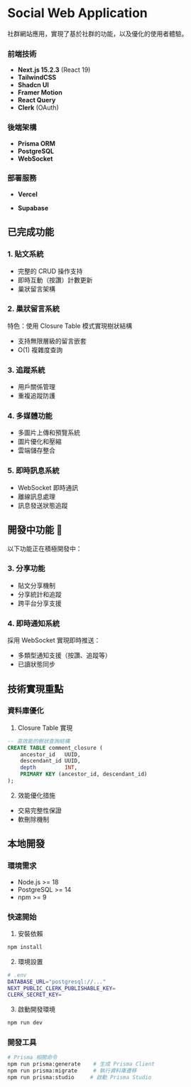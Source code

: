 # Social Web Application

社群網站應用，實現了基於社群的功能，以及優化的使用者體驗。

### 前端技術

- **Next.js 15.2.3** (React 19)
- **TailwindCSS**
- **Shadcn UI**
- **Framer Motion**
- **React Query**
- **Clerk** (OAuth)

### 後端架構

- **Prisma ORM**
- **PostgreSQL**
- **WebSocket**

### 部署服務

- **Vercel**

- **Supabase**

## 已完成功能

### 1. 貼文系統

- 完整的 CRUD 操作支持
- 即時互動（按讚）計數更新
- 巢狀留言架構

### 2. 巢狀留言系統

特色：使用 Closure Table 模式實現樹狀結構

- 支持無限層級的留言嵌套
- O(1) 複雜度查詢

### 3. 追蹤系統

- 用戶關係管理
- 重複追蹤防護

### 4. 多媒體功能

- 多圖片上傳和預覽系統
- 圖片優化和壓縮
- 雲端儲存整合

### 5. 即時訊息系統

- WebSocket 即時通訊
- 離線訊息處理
- 訊息發送狀態追蹤

## 開發中功能 🚧

以下功能正在積極開發中：

### 3. 分享功能

- 貼文分享機制
- 分享統計和追蹤
- 跨平台分享支援

### 4. 即時通知系統

採用 WebSocket 實現即時推送：

- 多類型通知支援（按讚、追蹤等）
- 已讀狀態同步

## 技術實現重點

### 資料庫優化

1. Closure Table 實現

```sql
-- 高效能的樹狀查詢結構
CREATE TABLE comment_closure (
    ancestor_id   UUID,
    descendant_id UUID,
    depth         INT,
    PRIMARY KEY (ancestor_id, descendant_id)
);
```

2. 效能優化措施

- 交易完整性保證
- 軟刪除機制

## 本地開發

### 環境需求

- Node.js >= 18
- PostgreSQL >= 14
- npm >= 9

### 快速開始

1. 安裝依賴

```bash
npm install
```

2. 環境設置

```bash
# .env
DATABASE_URL="postgresql://..."
NEXT_PUBLIC_CLERK_PUBLISHABLE_KEY=
CLERK_SECRET_KEY=
```

3. 啟動開發環境

```bash
npm run dev
```

### 開發工具

```bash
# Prisma 相關命令
npm run prisma:generate    # 生成 Prisma Client
npm run prisma:migrate     # 執行資料庫遷移
npm run prisma:studio     # 啟動 Prisma Studio
```
